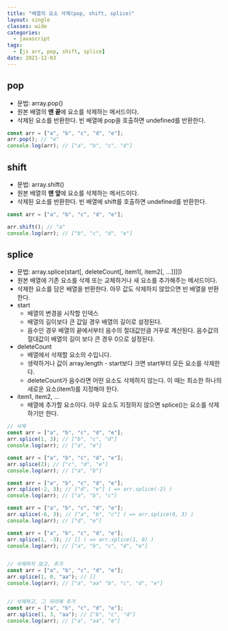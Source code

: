 ```yaml
---
title: "배열의 요소 삭제(pop, shift, splice)"
layout: single
classes: wide
categories:
  - javascript
tags:
  - [js arr, pop, shift, splice]
date: 2021-12-03
---
```


## pop 
* 문법: array.pop()  
* 원본 배열의 **맨 끝**에 요소를 삭제하는 메서드이다.
* 삭제된 요소를 반환한다. 빈 배열에 pop을 호출하면 undefined를 반환한다. 

```javascript
const arr = ["a", "b", "c", "d", "e"];
arr.pop(); // "e"
console.log(arr); // ["a", "b", "c", "d"]
```

## shift
* 문법: array.shift()  
* 원본 배열의 **맨 앞**에 요소를 삭제하는 메서드이다.
* 삭제된 요소를 반환한다. 빈 배열에 shift를 호출하면 undefined를 반환한다.   

```javascript
const arr = ["a", "b", "c", "d", "e"];

arr.shift(); // "a"
console.log(arr); // ["b", "c", "d", "e"]
```

## splice
* 문법: array.splice(start[, deleteCount[, item1[, item2[, ...]]]])
* 원본 배열에 기존 요소를 삭제 또는 교체하거나 새 요소를 추가해주는 메서드이다.
* 삭제한 요소를 담은 배열을 반환한다. 아무 값도 삭제하지 않았으면 빈 배열을 반환한다.
* start
  * 배열의 변경을 시작할 인덱스
  * 배열의 길이보다 큰 값일 경우 배열의 길이로 설정된다.
  * 음수인 경우 배열의 끝에서부터 음수의 절대값만큼 거꾸로 계산된다. 음수값의 절대값이 배열의 길이 보다 큰 경우 0으로 설정된다.
* deleteCount
  * 배열에서 삭제할 요소의 수입니다.
  * 생략하거나 값이 array.length - start보다 크면 start부터 모든 요소를 삭제한다.
  * deleteCount가 음수라면 어떤 요소도 삭제하지 않는다. 이 때는 최소한 하나의 새로운 요소(item1)를 지정해야 한다.
* item1, item2, ...
  * 배열에 추가할 요소이다. 아무 요소도 지정하지 않으면 splice()는 요소를 삭제하기만 한다.

```javascript
// 삭제
const arr = ["a", "b", "c", "d", "e"];
arr.splice(1, 3); // ["b", "c", "d"]
console.log(arr); // ["a", "e"]

const arr = ["a", "b", "c", "d", "e"];
arr.splice(2); // ["c", "d", "e"]
console.log(arr); // ["a", "b"]

const arr = ["a", "b", "c", "d", "e"];
arr.splice(-2, 3); // ["d", "e"] ( => arr.splice(-2) )
console.log(arr); // ["a", "b", "c"]

const arr = ["a", "b", "c", "d", "e"];
arr.splice(-6, 3); // ["a", "b", "c"] ( => arr.splice(0, 3) )
console.log(arr); // ["d", "e"]

const arr = ["a", "b", "c", "d", "e"];
arr.splice(1, -3); // [] ( => arr.splice(1, 0) )
console.log(arr); // ["a", "b", "c", "d", "e"]


// 삭제하지 않고, 추가
const arr = ["a", "b", "c", "d", "e"];
arr.splice(1, 0, "aa"); // []
console.log(arr); // ["a", "aa" "b", "c", "d", "e"]


// 삭제하고, 그 자리에 추가
const arr = ["a", "b", "c", "d", "e"];
arr.splice(1, 3, "aa"); // ["b", "c", "d"]
console.log(arr); // ["a", "aa", "e"]
```